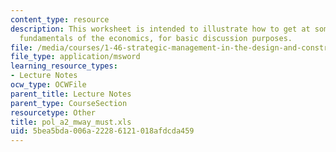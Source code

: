 ```yaml
---
content_type: resource
description: This worksheet is intended to illustrate how to get at some of the simple
  fundamentals of the economics, for basic discussion purposes.
file: /media/courses/1-46-strategic-management-in-the-design-and-construction-value-chain-fall-2003/5bea5bda006a22286121018afdcda459_pol_a2_mway_must.xls
file_type: application/msword
learning_resource_types:
- Lecture Notes
ocw_type: OCWFile
parent_title: Lecture Notes
parent_type: CourseSection
resourcetype: Other
title: pol_a2_mway_must.xls
uid: 5bea5bda-006a-2228-6121-018afdcda459
---
```


